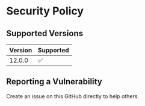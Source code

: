 # Security Policy

## Supported Versions

| Version | Supported          |
| ------- | ------------------ |
| 12.0.0   | :white_check_mark: |

## Reporting a Vulnerability

Create an issue on this GitHub directly to help others.
